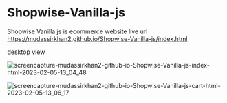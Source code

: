 # Shopwise-Vanilla-js
Shopwise Vanilla js is ecommerce website 
live url https://mudassirkhan2.github.io/Shopwise-Vanilla-js/index.html


desktop view 


![screencapture-mudassirkhan2-github-io-Shopwise-Vanilla-js-index-html-2023-02-05-13_04_48](https://user-images.githubusercontent.com/106579572/216807277-00730065-82fa-405d-a7bf-a0c18727be96.png)

![screencapture-mudassirkhan2-github-io-Shopwise-Vanilla-js-cart-html-2023-02-05-13_06_17](https://user-images.githubusercontent.com/106579572/216807280-ebce677c-9e0d-4ca7-882f-3eba22ca9963.png)
